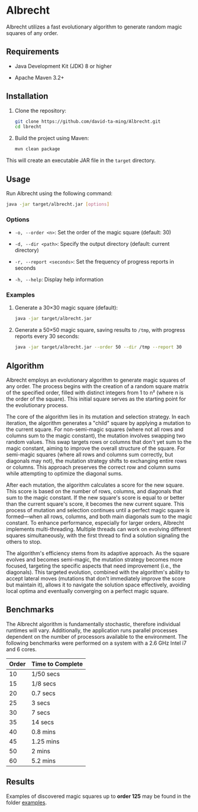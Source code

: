 # Albrecht

Albrecht utilizes a fast evolutionary algorithm to generate random magic squares of any order.



## Requirements

- Java Development Kit (JDK) 8 or higher

- Apache Maven 3.2+

  

## Installation

1. Clone the repository:

   ```bash
   git clone https://github.com/david-ta-ming/Albrecht.git
   cd lbrecht
   ```

2. Build the project using Maven:

   ```bash
   mvn clean package
   ```

This will create an executable JAR file in the `target` directory.



## Usage

Run Albrecht using the following command:

```bash
java -jar target/albrecht.jar [options]
```

### Options

- `-o, --order <n>`: Set the order of the magic square (default: 30)

- `-d, --dir <path>`: Specify the output directory (default: current directory)

- `-r, --report <seconds>`: Set the frequency of progress reports in seconds

- `-h, --help`: Display help information

  

### Examples

1. Generate a 30×30 magic square (default):

   ```bash
   java -jar target/albrecht.jar
   ```

2. Generate a 50×50 magic square, saving results to `/tmp`, with progress reports every 30 seconds:

   ```bash
   java -jar target/albrecht.jar --order 50 --dir /tmp --report 30
   ```



## Algorithm

Albrecht employs an evolutionary algorithm to generate magic squares of any order. The process begins with the creation of a random square matrix of the specified order, filled with distinct integers from 1 to n² (where n is the order of the square). This initial square serves as the starting point for the evolutionary process.

The core of the algorithm lies in its mutation and selection strategy. In each iteration, the algorithm generates a "child" square by applying a mutation to the current square. For non-semi-magic squares (where not all rows and columns sum to the magic constant), the mutation involves swapping two random values. This swap targets rows or columns that don't yet sum to the magic constant, aiming to improve the overall structure of the square. For semi-magic squares (where all rows and columns sum correctly, but diagonals may not), the mutation strategy shifts to exchanging entire rows or columns. This approach preserves the correct row and column sums while attempting to optimize the diagonal sums.

After each mutation, the algorithm calculates a score for the new square. This score is based on the number of rows, columns, and diagonals that sum to the magic constant. If the new square's score is equal to or better than the current square's score, it becomes the new current square. This process of mutation and selection continues until a perfect magic square is formed—when all rows, columns, and both main diagonals sum to the magic constant. To enhance performance, especially for larger orders, Albrecht implements multi-threading. Multiple threads can work on evolving different squares simultaneously, with the first thread to find a solution signaling the others to stop.

The algorithm's efficiency stems from its adaptive approach. As the square evolves and becomes semi-magic, the mutation strategy becomes more focused, targeting the specific aspects that need improvement (i.e., the diagonals). This targeted evolution, combined with the algorithm's ability to accept lateral moves (mutations that don't immediately improve the score but maintain it), allows it to navigate the solution space effectively, avoiding local optima and eventually converging on a perfect magic square.

 

## Benchmarks

The Albrecht algorithm is fundamentally stochastic, therefore individual runtimes will vary. Additionally, the application runs parallel processes dependent on the number of processors available to the environment. The following benchmarks were performed on a system with a 2.6 GHz Intel i7 and 6 cores.

| Order | Time to Complete |
| ----- | ---------------- |
| 10    | 1/50 secs        |
| 15    | 1/8 secs         |
| 20    | 0.7 secs         |
| 25    | 3 secs           |
| 30    | 7 secs           |
| 35    | 14 secs          |
| 40    | 0.8 mins         |
| 45    | 1.25 mins        |
| 50    | 2 mins           |
| 60    | 5.2 mins         |



## Results

Examples of discovered magic squares up to **order 125** may be found in the folder [examples](https://github.com/david-ta-ming/Albrecht/tree/main/examples).
